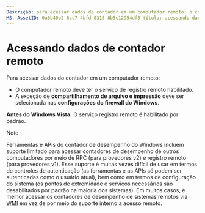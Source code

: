 ```yaml
---
Descrição: para acessar dados de contador em um computador remoto: o computador remoto deve ter o serviço de registro remoto habilitado. A exceção de compartilhamento de arquivo e impressão deve ser selecionada nas configurações do firewall do Windows. antes do Windows Vista: o serviço registro remoto está habilitado por padrão.
MS. AssetID: 0a6b40b2-6cc7-4bfd-8315-8b5c12954df8 título: acessando dados do contador remoto MS. tópico: artigo MS. Date: 08/17/2020
---
```


# <a name="accessing-remote-counter-data"></a>Acessando dados de contador remoto

Para acessar dados do contador em um computador remoto:

- O computador remoto deve ter o serviço de registro remoto habilitado.
- A exceção de **compartilhamento de arquivo e impressão** deve ser selecionada nas **configurações do firewall do Windows**.

**Antes do Windows Vista:** O serviço registro remoto é habilitado por padrão.

> [!NOTE]
> Ferramentas e APIs do contador de desempenho do Windows incluem suporte limitado para acessar contadores de desempenho de outros computadores por meio de RPC (para provedores v2) e registro remoto (para provedores v1). Esse suporte é muitas vezes difícil de usar em termos de controles de autenticação (as ferramentas e as APIs só podem ser autenticadas como o usuário atual), bem como em termos de configuração do sistema (os pontos de extremidade e serviços necessários são desabilitados por padrão na maioria dos sistemas). Em muitos casos, é melhor acessar os contadores de desempenho de sistemas remotos via [WMI](/windows/desktop/WmiSdk/monitoring-performance-data) em vez de por meio do suporte interno a acesso remoto.
